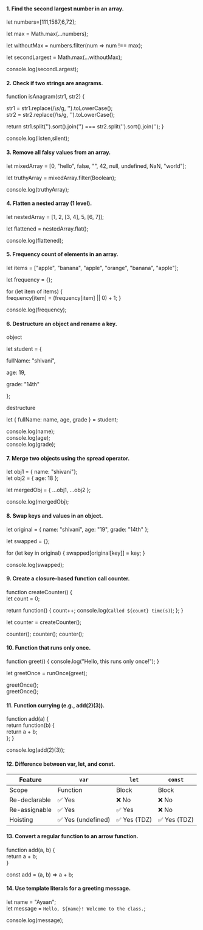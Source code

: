 #### 1. Find the second largest number in an array.
 let numbers=[111,1587,6,72];

let max = Math.max(...numbers);

let withoutMax = numbers.filter(num => num !== max);

let secondLargest = Math.max(...withoutMax);

console.log(secondLargest); 

#### 2.  Check if two strings are anagrams.
function isAnagram(str1, str2) {
  
  str1 = str1.replace(/\s/g, '').toLowerCase();<br>
  str2 = str2.replace(/\s/g, '').toLowerCase();

 
  return str1.split('').sort().join('') === str2.split('').sort().join('');
}

console.log(listen,silent);

#### 3. Remove all falsy values from an array.

let mixedArray = [0, "hello", false, "", 42, null, undefined, NaN, "world"];

let truthyArray = mixedArray.filter(Boolean);

console.log(truthyArray);

#### 4. Flatten a nested array (1 level).

let nestedArray = [1, 2, [3, 4], 5, [6, 7]];

let flattened = nestedArray.flat();

console.log(flattened);

#### 5. Frequency count of elements in an array.
let items = ["apple", "banana", "apple", "orange", "banana", "apple"];

let frequency = {};

for (let item of items) {<br>
  frequency[item] = (frequency[item] || 0) + 1;
}

console.log(frequency);

#### 6. Destructure an object and rename a key.
object

let student = {

  fullName: "shivani",

  age: 19,

  grade: "14th"

};

destructure

let { fullName: name, age, grade } = student;

console.log(name);   
console.log(age);<br>
console.log(grade);  

#### 7. Merge two objects using the spread operator.

let obj1 = { name: "shivani"};<br>
let obj2 = { age: 18  };

let mergedObj = { ...obj1, ...obj2 };

console.log(mergedObj);

#### 8. Swap keys and values in an object.

let original = {
  name: "shivani",
  age: "19",
  grade: "14th"
};

let swapped = {};

for (let key in original) {
  swapped[original[key]] = key;
}

console.log(swapped);

 #### 9. Create a closure-based function call counter.

 function createCounter() {<br>
  let count = 0;

  return function() {
    count++;
    console.log(`Called ${count} time(s)`);
  };
}

let counter = createCounter();

counter(); 
counter(); 
counter(); 

#### 10. Function that runs only once.

function greet() {
  console.log("Hello, this runs only once!");
}

let greetOnce = runOnce(greet);

greetOnce();  
greetOnce(); 

#### 11. Function currying (e.g., add(2)(3)).

function add(a) {<br>
  return function(b) {<br>
    return a + b;<br>
  };
}

console.log(add(2)(3)); 

#### 12. Difference between var, let, and const.
| Feature       | `var`             | `let`       | `const`     |
| ------------- | ----------------- | ----------- | ----------- |
| Scope         | Function          | Block       | Block       |
| Re-declarable | ✅ Yes             | ❌ No        | ❌ No        |
| Re-assignable | ✅ Yes             | ✅ Yes       | ❌ No        |
| Hoisting      | ✅ Yes (undefined) | ✅ Yes (TDZ) | ✅ Yes (TDZ) |

#### 13. Convert a regular function to an arrow function.
function add(a, b) {<br>
  return a + b;<br>
}

const add = (a, b) => a + b;

#### 14. Use template literals for a greeting message.

let name = "Ayaan";<br>
let message = `Hello, ${name}! Welcome to the class.`;

console.log(message);
